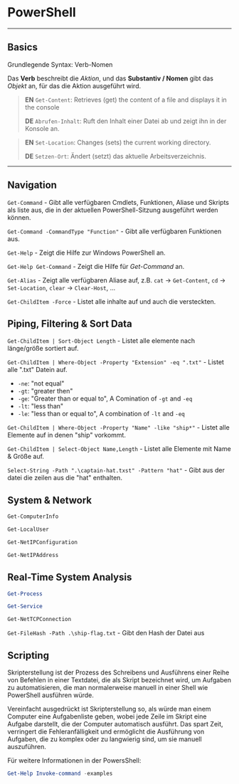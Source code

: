 # PowerShell

---

## Basics

Grundlegende Syntax: Verb-Nomen

Das **Verb** beschreibt die *Aktion*, und das **Substantiv / Nomen** gibt das
*Objekt* an, für das die Aktion ausgeführt wird.


> **EN** `Get-Content`: Retrieves (get) the content of a file and displays it in the console
>
> **DE** `Abrufen-Inhalt`: Ruft den Inhalt einer Datei ab und zeigt ihn in der Konsole an.


> **EN** `Set-Location`: Changes (sets) the current working directory.
>
> **DE** `Setzen-Ort`: Ändert (setzt) das aktuelle Arbeitsverzeichnis.

---

## Navigation

`Get-Command` - Gibt alle verfügbaren Cmdlets, Funktionen, Aliase und Skripts als liste aus, die in der aktuellen
PowerShell-Sitzung ausgeführt werden können.

`Get-Command -CommandType "Function"` - Gibt alle verfügbaren Funktionen aus.

`Get-Help` - Zeigt die Hilfe zur Windows PowerShell an.

`Get-Help Get-Command` - Zeigt die Hilfe für *Get-Command* an.

`Get-Alias` - Zeigt alle verfügbaren Aliase auf, z.B. `cat` -> `Get-Content`, `cd` -> `Set-Location`, `clear` ->
`Clear-Host`, ...

`Get-ChildItem -Force` - Listet alle inhalte auf und auch die versteckten.

## Piping, Filtering & Sort Data

`Get-ChildItem | Sort-Object Length` - Listet alle elemente nach länge/größe sortiert auf.

`Get-ChildItem | Where-Object -Property "Extension" -eq ".txt"` - Listet alle ".txt" Datein auf.

- `-ne`: "not equal"
- `-gt`: "greater then"
- `-ge`: "Greater than or equal to", A Comination of `-gt` and `-eq`
- `-lt`: "less than"
- `-le`: "less than or equal to", A combination of `-lt` and `-eq`

`Get-ChildItem | Where-Object -Property "Name" -like "ship*"` - Listet alle Elemente auf in denen "ship" vorkommt.

`Get-ChildItem | Select-Object Name,Length` - Listet alle Elemente mit Name & Größe auf.

`Select-String -Path ".\captain-hat.txst" -Pattern "hat"` - Gibt aus der datei die zeilen aus die "hat" enthalten.

## System & Network

```powershell
Get-ComputerInfo

Get-LocalUser

Get-NetIPConfiguration

Get-NetIPAddress
```

## Real-Time System Analysis

```powershell
Get-Process

Get-Service

Get-NetTCPConnection 
```

`Get-FileHash -Path .\ship-flag.txt` - Gibt den Hash der Datei aus

## Scripting

Skripterstellung ist der Prozess des Schreibens und Ausführens einer Reihe von Befehlen in einer Textdatei, die als
Skript bezeichnet wird, um Aufgaben zu automatisieren, die man normalerweise manuell in einer Shell wie PowerShell
ausführen würde.

Vereinfacht ausgedrückt ist Skripterstellung so, als würde man einem Computer eine Aufgabenliste geben, wobei jede Zeile
im Skript eine Aufgabe darstellt, die der Computer automatisch ausführt. Das spart Zeit, verringert die
Fehleranfälligkeit und ermöglicht die Ausführung von Aufgaben, die zu komplex oder zu langwierig sind, um sie manuell
auszuführen.

Für weitere Informationen in der PowersShell:

```powershell
Get-Help Invoke-command -examples
```



